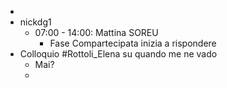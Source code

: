 -
- nickdg1
	- 07:00 - 14:00: Mattina SOREU
		- Fase Compartecipata inizia a rispondere
- Colloquio #Rottoli_Elena su quando me ne vado
	- Mai?
	-